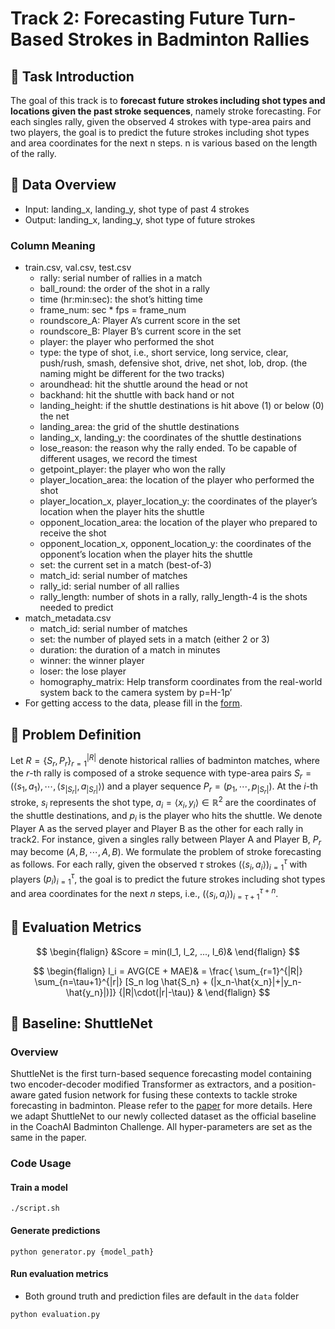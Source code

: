 # Track 2: Forecasting Future Turn-Based Strokes in Badminton Rallies

## :badminton: Task Introduction
The goal of this track is to **forecast future strokes including shot types and locations given the past stroke sequences**, namely stroke forecasting. For each singles rally, given the observed 4 strokes with type-area pairs and two players, the goal is to predict the future strokes including shot types and area coordinates for the next n steps. n is various based on the length of the rally.

## :badminton:	Data Overview
* Input: landing_x, landing_y, shot type of past 4 strokes 
* Output: landing_x, landing_y, shot type of future strokes 
### Column Meaning
* train.csv, val.csv, test.csv
  * rally: serial number of rallies in a match
  * ball_round: the order of the shot in a rally
  * time (hr:min:sec): the shot’s hitting time
  * frame_num: sec * fps = frame_num
  * roundscore_A: Player A’s current score in the set
  * roundscore_B: Player B’s current score in the set
  * player: the player who performed the shot
  * type: the type of shot, i.e., short service, long service, clear, push/rush, smash, defensive shot, drive, net shot, lob, drop. (the naming might be different for the two tracks)
  * aroundhead: hit the shuttle around the head or not
  * backhand: hit the shuttle with back hand or not
  * landing_height: if the shuttle destinations is hit above (1) or below (0) the net
  * landing_area: the grid of the shuttle destinations
  * landing_x, landing_y: the coordinates of the shuttle destinations
  * lose_reason: the reason why the rally ended. To be capable of different usages, we record the timest
  * getpoint_player: the player who won the rally
  * player_location_area: the location of the player who performed the shot
  * player_location_x, player_location_y: the coordinates of the player’s location when the player hits the shuttle
  * opponent_location_area: the location of the player who prepared to receive the shot
  * opponent_location_x, opponent_location_y: the coordinates of the opponent’s location when the player hits the shuttle
  * set: the current set in a match (best-of-3)
  * match_id: serial number of matches
  * rally_id: serial number of all rallies
  * rally_length: number of shots in a rally, rally_length-4 is the shots needed to predict
* match_metadata.csv
  * match_id: serial number of matches
  * set: the number of played sets in a match (either 2 or 3)
  * duration: the duration of a match in minutes
  * winner: the winner player
  * loser: the lose player
  * homography_matrix: Help transform coordinates from the real-world system back to the camera system by p=H-1p’
* For getting access to the data, please fill in the [form](https://forms.gle/znfgo4Bvp3t9h8wk9).


## :badminton:	Problem Definition

Let $R=\{S_r, P_r\}_{r=1}^{|R|}$ denote historical rallies of badminton matches, where the $r$-th rally is composed of a stroke sequence with type-area pairs $S_r=(\langle s_1, a_1\rangle,\cdots,\langle s_{|S_r|}, a_{|S_r|}\rangle)$ and a player sequence $P_r=(p_1,\cdots,p_{|S_r|})$.
At the $i$-th stroke, $s_i$ represents the shot type, $a_i=\langle x_i, y_i\rangle \in \mathbb{R}^{2}$ are the coordinates of the shuttle destinations, and $p_i$ is the player who hits the shuttle. We denote Player A as the served player and Player B as the other for each rally in track2. For instance, given a singles rally between Player A and Player B, $P_r$ may become $(A, B, \cdots, A, B)$.
We formulate the problem of stroke forecasting as follows. For each rally, given the observed $\tau$ strokes $(\langle s_i, a_i\rangle)_{i=1}^{\tau}$ with players $(p_i)_{i=1}^{\tau}$, the goal is to predict the future strokes including shot types and area coordinates for the next $n$ steps, i.e., $(\langle s_i, a_i\rangle)_{i={\tau+1}}^{\tau+n}$.

## :badminton:	Evaluation Metrics

$$ 
\begin{flalign}
&Score = min(l_1, l_2, ..., l_6)&
\end{flalign}
$$

$$ 
\begin{flalign}
l_i = AVG(CE + MAE)&
= \frac{ \sum_{r=1}^{|R|} \sum_{n=\tau+1}^{|r|} [S_n log \hat{S_n} + (|x_n-\hat{x_n}|+|y_n-\hat{y_n}|)]} {|R|\cdot(|r|-\tau)} &
\end{flalign}
$$


## :badminton:	Baseline: ShuttleNet
### Overview
ShuttleNet is the first turn-based sequence forecasting model containing two encoder-decoder modified Transformer as extractors, and a position-aware gated fusion network for fusing these contexts to tackle stroke forecasting in badminton.
Please refer to the [paper](https://ojs.aaai.org/index.php/AAAI/article/view/20341) for more details.
Here we adapt ShuttleNet to our newly collected dataset as the official baseline in the CoachAI Badminton Challenge.
All hyper-parameters are set as the same in the paper.

### Code Usage
#### Train a model
```=bash
./script.sh
```

#### Generate predictions
```=bash
python generator.py {model_path}
```

#### Run evaluation metrics
- Both ground truth and prediction files are default in the `data` folder
```=bash
python evaluation.py
```
